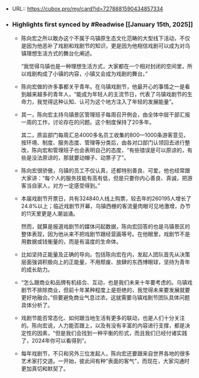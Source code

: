 - URL:: https://cubox.pro/my/card?id=7278881590434857334
- ### Highlights first synced by #Readwise [[January 15th, 2025]]
    - 陈向宏之所以敢办这个不属于乌镇原生态文化范畴的大型线下活动，不仅是因为他恶补了戏剧和戏剧节的知识，更是因为他相信戏剧可以成为对乌镇理想生活方式的舞台化阐述。
      
      
      
      “我觉得乌镇也是一种理想生活方式，大家都在一个相对封闭的空间里，所以戏剧构成了小镇的内容，小镇又会成为戏剧的舞台。”
    - 陈向宏做的许多事都关乎青年。在乌镇戏剧节，他最开心的事情之一是看到越来越多的青年人，“能成为年轻人的主流节日，代表了乌镇戏剧节的生命力，我觉得这种认知、认可为这个地方注入了年轻的发展能量”。
    - 其一，陈向宏主持乌镇景区管理班子每周召开例会，由全体中层干部汇报一周的工作，讨论存在的问题。这个制度保持了20多年。
      
      
      
      其二，质监部门每周汇总4000多名员工收集的800—1000条游客意见，按环境、制度、服务态度、管理等分类后，由各对口部门认领回去进行整改，陈向宏和管理班子也会表明自己的态度，“有些错误是可以原谅的，有些是没法原谅的，那就要动帽子、动票子了”。
    - 陈向宏很骄傲，乌镇的员工不仅认真，还都特别善良、可爱。他也经常跟大家讲：“每个人的服务技能有高有低，但是只要你内心善良、真诚，把游客当自家人，对方一定感受得到。”
    - 本届戏剧节开票日，共有324840人线上购票，较去年的260195人增长了24.8%以上；临近戏剧节开幕，乌镇西栅的客流量肉眼可见地激增，办节的11天里更是人潮汹涌。
      
      
      
      然而，就算是报道戏剧节的媒体问起数据，陈向宏回答的也是乌镇景区的整体表现，因为他从来不把戏剧节跟经营画等号。在他眼里，戏剧节不是用数据或钱衡量的，而是有温度的生命体。
    - 比如坚持正能量及正确的导向。包括陈向宏在内，发起人团队首先从决策层面强调积极向上的正能量，不用颓废、放肆的东西博眼球，坚持为青年的成长助力。
    - “怎么跟商业和品牌有机结合、互动，也是我们未来十年要考虑的。乌镇戏剧节不排除商业，但前十年某种程度上是拒绝的，我觉得未来要发展就要更好地融合。”但要避免商业气息过浓，这就需要乌镇戏剧节团队具体问题具体分析了。
    - 戏剧节能否常态化、如何跟当地生活有更多的联动，也是人们十分关注的。陈向宏说，人力能否跟上，以及有没有丰富的内容进行支撑，都是决定性的因素，“但是我们会找到一种平衡的形式，而且我们已经付诸实践了，2024年你可以看得到”。
    - 每年戏剧节，不只和另外三位发起人，陈向宏还要跟来自世界各地的很多艺术家打交道。一开始，彼此间有种“表面的客气”，而现在，大家沟通时更加真切和默契了。
